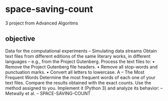 # space-saving-count
3 project from Advanced Algoritms 

## objective
Data for the computational experiments – Simulating data streams
Obtain text files from different editions of the same literary works, in different languages – e.g.,
from the Project Gutenberg.
Process the text files to:
• Remove the Project Gutenberg file headers.
• Remove all stop-words and punctuation marks.
• Convert all letters to lowercase.
A – The Most Frequent Words
Determine the most frequent words of each one of your text files. Compare the results
obtained with the exact counts.
Use the method assigned to you. Implement it (Python 3) and analyze its behavior:
– Metwally et al. – SPACE-SAVING-COUNT
